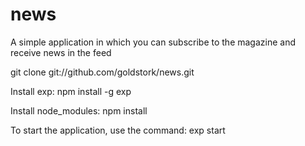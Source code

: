 # news
A simple application in which you can subscribe to the magazine and receive news in the feed

git clone git://github.com/goldstork/news.git

Install exp:
npm install -g exp

Install node_modules:
npm install

To start the application, use the command:
exp start

